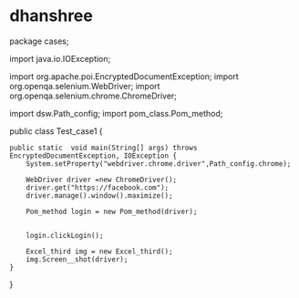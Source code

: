 # dhanshree
package cases;

import java.io.IOException;

import org.apache.poi.EncryptedDocumentException;
import org.openqa.selenium.WebDriver;
import org.openqa.selenium.chrome.ChromeDriver;

import dsw.Path_config;
import pom_class.Pom_method;

public class Test_case1 {
	
	public static  void main(String[] args) throws EncryptedDocumentException, IOException {
		System.setProperty("webdriver.chrome.driver",Path_config.chrome);
		
		WebDriver driver =new ChromeDriver();
		driver.get("https://facebook.com");
		driver.manage().window().maximize();
		
		Pom_method login = new Pom_method(driver);
		
		
		login.clickLogin();
		
		Excel_third img = new Excel_third();
		img.Screen__shot(driver);
	}

}
